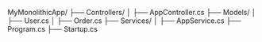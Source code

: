MyMonolithicApp/
├── Controllers/
│   ├── AppController.cs
├── Models/
│   ├── User.cs
│   ├── Order.cs
├── Services/
│   ├── AppService.cs
├── Program.cs
├── Startup.cs
